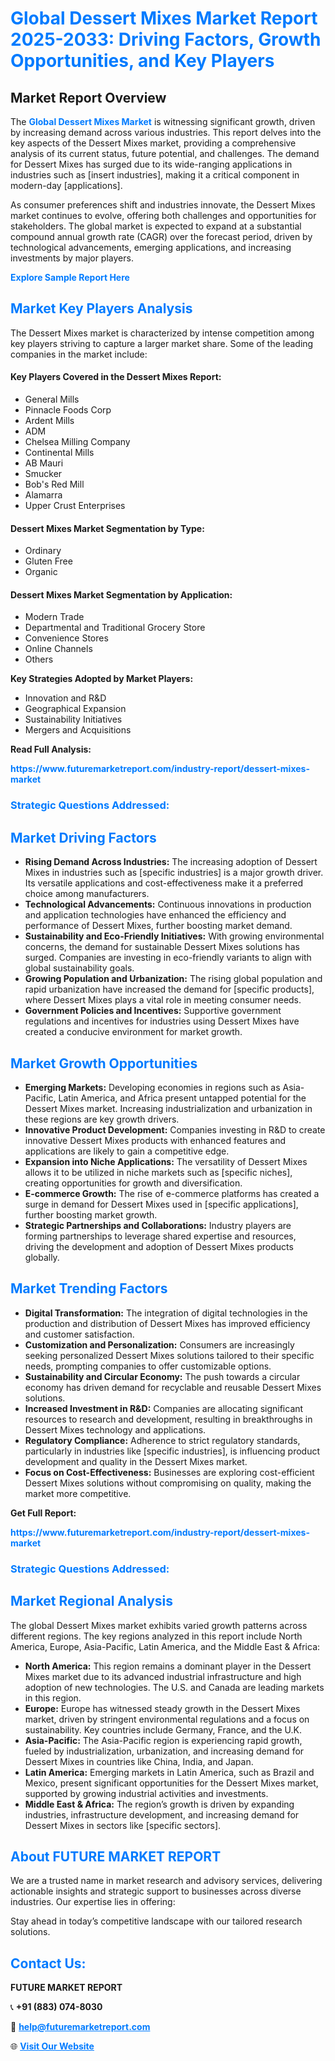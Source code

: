 <h1 style="color: #007BFF;">Global Dessert Mixes Market Report 2025-2033: Driving Factors, Growth Opportunities, and Key Players</h1>

<section id="overview">
<h2>Market Report Overview</h2>
<p>The <a href="https://www.futuremarketreport.com/industry-report/dessert-mixes-market" style="color: #007BFF; text-decoration: none;"><strong>Global Dessert Mixes Market</strong></a> is witnessing significant growth, driven by increasing demand across various industries. This report delves into the key aspects of the Dessert Mixes market, providing a comprehensive analysis of its current status, future potential, and challenges. The demand for Dessert Mixes has surged due to its wide-ranging applications in industries such as [insert industries], making it a critical component in modern-day [applications].</p>
<p>As consumer preferences shift and industries innovate, the Dessert Mixes market continues to evolve, offering both challenges and opportunities for stakeholders. The global market is expected to expand at a substantial compound annual growth rate (CAGR) over the forecast period, driven by technological advancements, emerging applications, and increasing investments by major players.</p>
</section>

<section id="overview">
<p><a href="https://www.futuremarketreport.com/request-sample/reportId=49035" style="color: #007BFF; text-decoration: none;"><strong>Explore Sample Report Here</strong></a></p>
</section>

<section id="key-players">
<h2 style="color: #007BFF;">Market Key Players Analysis</h2>
<p>The Dessert Mixes market is characterized by intense competition among key players striving to capture a larger market share. Some of the leading companies in the market include:</p>
<h4>Key Players Covered in the Dessert Mixes Report:</h4>
<ul><li>General Mills</li><li>Pinnacle Foods Corp</li><li>Ardent Mills</li><li>ADM</li><li>Chelsea Milling Company</li><li>Continental Mills</li><li>AB Mauri</li><li>Smucker</li><li>Bob&#039;s Red Mill</li><li>Alamarra</li><li>Upper Crust Enterprises</li></ul>
<h4>Dessert Mixes Market Segmentation by Type:</h4>
<ul><li>Ordinary</li><li>Gluten Free</li><li>Organic</li></ul>

<h4>Dessert Mixes Market Segmentation by Application:</h4>
<ul><li>Modern Trade</li><li>Departmental and Traditional Grocery Store</li><li>Convenience Stores</li><li>Online Channels</li><li>Others</li></ul>
<p><strong>Key Strategies Adopted by Market Players:</strong></p>
<ul>
<li>Innovation and R&D</li>
<li>Geographical Expansion</li>
<li>Sustainability Initiatives</li>
<li>Mergers and Acquisitions</li>
</ul>
</section>

<section>
<p><strong>Read Full Analysis: </strong></p><a href="https://www.futuremarketreport.com/industry-report/dessert-mixes-market" style="color: #007BFF; text-decoration: none;"><strong>https://www.futuremarketreport.com/industry-report/dessert-mixes-market</strong></a>
<h3 style="color: #007BFF;">Strategic Questions Addressed:</h3>
</section>

<section id="driving-factors">
<h2 style="color: #007BFF;">Market Driving Factors</h2>
<ul>
<li><strong>Rising Demand Across Industries:</strong> The increasing adoption of Dessert Mixes in industries such as [specific industries] is a major growth driver. Its versatile applications and cost-effectiveness make it a preferred choice among manufacturers.</li>
<li><strong>Technological Advancements:</strong> Continuous innovations in production and application technologies have enhanced the efficiency and performance of Dessert Mixes, further boosting market demand.</li>
<li><strong>Sustainability and Eco-Friendly Initiatives:</strong> With growing environmental concerns, the demand for sustainable Dessert Mixes solutions has surged. Companies are investing in eco-friendly variants to align with global sustainability goals.</li>
<li><strong>Growing Population and Urbanization:</strong> The rising global population and rapid urbanization have increased the demand for [specific products], where Dessert Mixes plays a vital role in meeting consumer needs.</li>
<li><strong>Government Policies and Incentives:</strong> Supportive government regulations and incentives for industries using Dessert Mixes have created a conducive environment for market growth.</li>
</ul>
</section>

<section id="growth-opportunities">
<h2 style="color: #007BFF;">Market Growth Opportunities</h2>
<ul>
<li><strong>Emerging Markets:</strong> Developing economies in regions such as Asia-Pacific, Latin America, and Africa present untapped potential for the Dessert Mixes market. Increasing industrialization and urbanization in these regions are key growth drivers.</li>
<li><strong>Innovative Product Development:</strong> Companies investing in R&D to create innovative Dessert Mixes products with enhanced features and applications are likely to gain a competitive edge.</li>
<li><strong>Expansion into Niche Applications:</strong> The versatility of Dessert Mixes allows it to be utilized in niche markets such as [specific niches], creating opportunities for growth and diversification.</li>
<li><strong>E-commerce Growth:</strong> The rise of e-commerce platforms has created a surge in demand for Dessert Mixes used in [specific applications], further boosting market growth.</li>
<li><strong>Strategic Partnerships and Collaborations:</strong> Industry players are forming partnerships to leverage shared expertise and resources, driving the development and adoption of Dessert Mixes products globally.</li>
</ul>
</section>

<section id="trending-factors">
<h2 style="color: #007BFF;">Market Trending Factors</h2>
<ul>
<li><strong>Digital Transformation:</strong> The integration of digital technologies in the production and distribution of Dessert Mixes has improved efficiency and customer satisfaction.</li>
<li><strong>Customization and Personalization:</strong> Consumers are increasingly seeking personalized Dessert Mixes solutions tailored to their specific needs, prompting companies to offer customizable options.</li>
<li><strong>Sustainability and Circular Economy:</strong> The push towards a circular economy has driven demand for recyclable and reusable Dessert Mixes solutions.</li>
<li><strong>Increased Investment in R&D:</strong> Companies are allocating significant resources to research and development, resulting in breakthroughs in Dessert Mixes technology and applications.</li>
<li><strong>Regulatory Compliance:</strong> Adherence to strict regulatory standards, particularly in industries like [specific industries], is influencing product development and quality in the Dessert Mixes market.</li>
<li><strong>Focus on Cost-Effectiveness:</strong> Businesses are exploring cost-efficient Dessert Mixes solutions without compromising on quality, making the market more competitive.</li>
</ul>
</section>

<section>
<p><strong>Get Full Report: </strong></p><a href="https://www.futuremarketreport.com/industry-report/dessert-mixes-market" style="color: #007BFF; text-decoration: none;"><strong>https://www.futuremarketreport.com/industry-report/dessert-mixes-market</strong></a>
<h3 style="color: #007BFF;">Strategic Questions Addressed:</h3>
</section>


<section id="regional-analysis">
<h2 style="color: #007BFF;">Market Regional Analysis</h2>
<p>The global Dessert Mixes market exhibits varied growth patterns across different regions. The key regions analyzed in this report include North America, Europe, Asia-Pacific, Latin America, and the Middle East & Africa:</p>
<ul>
<li><strong>North America:</strong> This region remains a dominant player in the Dessert Mixes market due to its advanced industrial infrastructure and high adoption of new technologies. The U.S. and Canada are leading markets in this region.</li>
<li><strong>Europe:</strong> Europe has witnessed steady growth in the Dessert Mixes market, driven by stringent environmental regulations and a focus on sustainability. Key countries include Germany, France, and the U.K.</li>
<li><strong>Asia-Pacific:</strong> The Asia-Pacific region is experiencing rapid growth, fueled by industrialization, urbanization, and increasing demand for Dessert Mixes in countries like China, India, and Japan.</li>
<li><strong>Latin America:</strong> Emerging markets in Latin America, such as Brazil and Mexico, present significant opportunities for the Dessert Mixes market, supported by growing industrial activities and investments.</li>
<li><strong>Middle East & Africa:</strong> The region’s growth is driven by expanding industries, infrastructure development, and increasing demand for Dessert Mixes in sectors like [specific sectors].</li>
</ul>
</section>

<footer>
<h2 style="color: #007BFF;">About FUTURE MARKET REPORT</h2>
<p>We are a trusted name in market research and advisory services, delivering actionable insights and strategic support to businesses across diverse industries. Our expertise lies in offering:</p>

<p>Stay ahead in today’s competitive landscape with our tailored research solutions.</p>

<h2 style="color: #007BFF;">Contact Us:</h2>
<p><strong>FUTURE MARKET REPORT</strong></p>
<p>📞 <strong>+91 (883) 074-8030</strong></p>
<p>📧 <strong><a href="mailto:help@futuremarketreport.com" style="color: #007BFF;">help@futuremarketreport.com</a></strong></p>
<p>🌐 <strong><a href="https://www.futuremarketreport.com/" style="color: #007BFF;">Visit Our Website</a></strong></p>
</footer>
